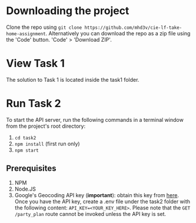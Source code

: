 # Downloading the project
Clone the repo using `git clone https://github.com/mhd3v/cie-lf-take-home-assignment`. Alternatively you can download the repo as a zip file using the 'Code' button. 'Code' > 'Download ZIP'.

# View Task 1
The solution to Task 1 is located inside the task1 folder.

# Run Task 2
To start the API server, run the following commands in a terminal window from the project's root directory:

 1. `cd task2`
 2. `npm install` (first run only)
 3. `npm start`

## Prerequisites

 1. NPM
 2. Node.JS
 3. Google's Geocoding API key (**important**): obtain this key from [here](https://developers.google.com/maps/documentation/geocoding/get-api-key). Once you have the API key, create a .env file under the task2 folder with the following content:
 `API_KEY=<YOUR_KEY_HERE>`. Please note that the `GET /party_plan` route cannot be invoked unless the API key is set.